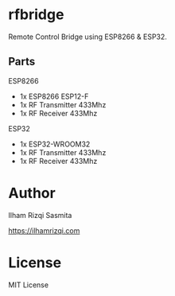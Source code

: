 # rfbridge
Remote Control Bridge using ESP8266 &amp; ESP32. 

## Parts

ESP8266
- 1x ESP8266 ESP12-F
- 1x RF Transmitter 433Mhz
- 1x RF Receiver 433Mhz

ESP32
- 1x ESP32-WROOM32
- 1x RF Transmitter 433Mhz
- 1x RF Receiver 433Mhz

# Author
Ilham Rizqi Sasmita

https://ilhamrizqi.com

# License
MIT License
